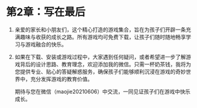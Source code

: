 # 第2章：写在最后

1. 亲爱的家长和小朋友们，这个精心打造的游戏集合，旨在为孩子们开辟一条充满趣味与收获的成长之路。所有游戏均可免费下载，让孩子们随时随地畅享学习与游戏融合的快乐。

2. 如果在下载、安装或游戏过程中，大家遇到任何疑问，或者希望进一步了解游戏背后的设计思路、教育理念，欢迎添加我的微信。只需一杯奶茶钱，我将为您提供专业、贴心的答疑解惑服务，确保孩子们能够顺利沉浸在游戏的奇妙世界中，充分发挥游戏的教育价值。

    期待与您在微信（maojie20210606）中交流，一同见证孩子们在游戏中快乐成长。